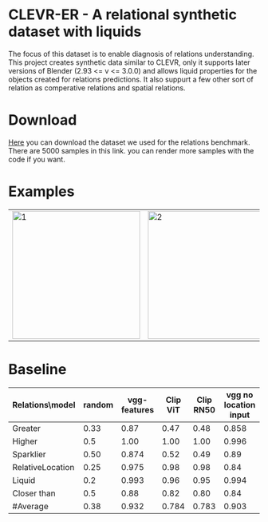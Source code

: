 # CLEVR-ER - A relational synthetic dataset with liquids

The focus of this dataset is to enable diagnosis of relations understanding. This project creates synthetic data similar to CLEVR, only it supports later versions of Blender (2.93 <= v <= 3.0.0) and allows liquid properties for the objects created for relations predictions. It also suppurt a few other sort of relation as comperative relations and spatial relations. 

# Download 

[Here](https://drive.google.com/file/d/1thvwm6BochjJcTgCNSlOvbULzlSZl4q6/view?usp=sharing) you can download the dataset we used for the relations benchmark. There are 5000 samples in this link. you can render more samples with the code if you want.

# Examples 

<table>
  <tr>
    <td> <img src="https://github.com/yoterel/CLEVR-ER/blob/main/resource/splash1.png"  alt="1" width = 256px height = 256px ></td>
    <td> <img src="https://github.com/yoterel/CLEVR-ER/blob/main/resource/splash2.png"  alt="2" width = 256px height = 256px ></td>
    <td> <img src="https://github.com/yoterel/CLEVR-ER/blob/main/resource/splash3.png"  alt="3" width = 256px height = 256px ></td>
   </tr>
</table>


# Baseline

| Relations\model| random | vgg-features | Clip ViT | Clip RN50 | vgg no location input
| ---            |    --- | ---          | ---      |---        |---
| Greater        | 0.33    | 0.87        | 0.47     | 0.48      | 0.858 
| Higher         | 0.5     | 1.00        | 1.00     | 1.00      | 0.996 
| Sparklier      | 0.50    | 0.874       | 0.52     | 0.49      | 0.89  
| RelativeLocation|0.25    | 0.975       | 0.98     | 0.98      | 0.84 
| Liquid         | 0.2     | 0.993       | 0.96     | 0.95      | 0.994 
| Closer than    | 0.5     | 0.88        | 0.82     | 0.80      | 0.84 
| #Average       | 0.38    | 0.932       | 0.784     | 0.783    | 0.903 
